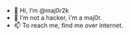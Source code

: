 - 👋 Hi, I’m @maj0r2k
- 👀 I’m not a hacker, i'm a maj0r.
- 📫 To reach me, find me over internet.

<!---
maj0r2k/maj0r2k is a ✨ special ✨ repository because its `README.md` (this file) appears on your GitHub profile.
You can click the Preview link to take a look at your changes.
--->
